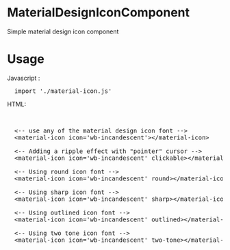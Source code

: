 # MaterialDesignIconComponent
Simple material design icon component

# Usage
Javascript :
<pre>
  import './material-icon.js'
</pre>

HTML:
<pre>


  &lt;-- use any of the material design icon font --&gt;
  &lt;material-icon icon='wb-incandescent'&gt;&lt;/material-icon&gt;
  
  &lt;-- Adding a ripple effect with "pointer" cursor --&gt;
  &lt;material-icon icon='wb-incandescent' clickable&gt;&lt;/material-icon&gt;
  
  &lt;-- Using round icon font --&gt;
  &lt;material-icon icon='wb-incandescent' round&gt;&lt;/material-icon&gt;
  
  &lt;-- Using sharp icon font --&gt;
  &lt;material-icon icon='wb-incandescent' sharp&gt;&lt;/material-icon&gt;
  
  &lt;-- Using outlined icon font --&gt;
  &lt;material-icon icon='wb-incandescent' outlined&gt;&lt;/material-icon&gt;

  &lt;-- Using two tone icon font --&gt;
  &lt;material-icon icon='wb-incandescent' two-tone&gt;&lt;/material-icon&gt;
  
  
</pre>


